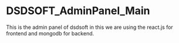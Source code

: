# DSDSOFT_AdminPanel_Main
This is the admin panel of dsdsoft in this we are using the react.js for frontend and mongodb for backend.
